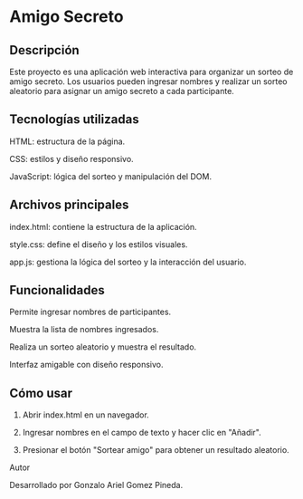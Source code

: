 # Amigo Secreto

## Descripción

Este proyecto es una aplicación web interactiva para organizar un sorteo de amigo secreto. Los usuarios pueden ingresar nombres y realizar un sorteo aleatorio para asignar un amigo secreto a cada participante.

## Tecnologías utilizadas

HTML: estructura de la página.

CSS: estilos y diseño responsivo.

JavaScript: lógica del sorteo y manipulación del DOM.

## Archivos principales

index.html: contiene la estructura de la aplicación.

style.css: define el diseño y los estilos visuales.

app.js: gestiona la lógica del sorteo y la interacción del usuario.

## Funcionalidades

Permite ingresar nombres de participantes.

Muestra la lista de nombres ingresados.

Realiza un sorteo aleatorio y muestra el resultado.

Interfaz amigable con diseño responsivo.

## Cómo usar

1. Abrir index.html en un navegador.

2. Ingresar nombres en el campo de texto y hacer clic en "Añadir".

3. Presionar el botón "Sortear amigo" para obtener un resultado aleatorio.

Autor

Desarrollado por Gonzalo Ariel Gomez Pineda.
